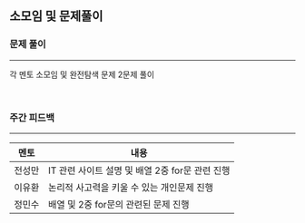 소모임 및 문제풀이
----------------------

<h3>문제 풀이</h3>

------------------------------

각 멘토 소모임 및 완전탐색 문제 2문제 풀이

<br>
<h3>주간 피드백</h3>

------------------------------

| 멘토 | 내용 |
|-----|------|
|전성만| IT 관련 사이트 설명 및 배열 2중 for문 관련 진행 | 
|이유환| 논리적 사고력을 키울 수 있는 개인문제 진행 |
|정민수| 배열 및 2중 for문의 관련된 문제 진행 |
